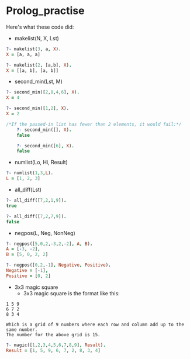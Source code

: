 # Prolog_practise

Here's what these code did:
* makelist(N, X, Lst)
```prolog
?- makelist(3, a, X).
X = [a, a, a]

?- makelist(2, [a,b], X).
X = [[a, b], [a, b]]
```
* second_min(Lst, M)
```prolog
?- second_min([2,8,4,6], X).
X = 4

?- second_min([1,2], X).
X = 2
```
```prolog
/*If the passed-in list has fewer than 2 elements, it would fail:*/
    ?- second_min([], X).
    false

    ?- second_min([6], X).
    false
```
* numlist(Lo, Hi, Result)
```prolog
?- numlist(1,3,L).
L = [1, 2, 3]
```
* all_diff(Lst)
```prolog
?- all_diff([7,2,1,9]).
true

?- all_diff([7,2,7,9]).
false
```
* negpos(L, Neg, NonNeg)
```prolog
?- negpos([5,0,2,-3,2,-2], A, B).
A = [-3, -2],
B = [5, 0, 2, 2]

?- negpos([0,2,-1], Negative, Positive).
Negative = [-1],
Positive = [0, 2]
```
* 3x3 magic square
    * 3x3 magic square is the format like this:
```
1 5 9
6 7 2
8 3 4

Which is a grid of 9 numbers where each row and column add up to the same number. 
The number for the above grid is 15.
```
```prolog
?- magic([1,2,3,4,5,6,7,8,9], Result).
Result = [1, 5, 9, 6, 7, 2, 8, 3, 4]
```
